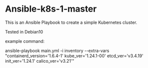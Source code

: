 # Ansible-k8s-1-master
This is an Ansible Playbook to create a simple Kubernetes cluster.


Tested in Debian10


example command:



ansible-playbook main.yml -i inventory --extra-vars "containerd_version='1.6.4-1' kube_ver='1.24.1-00' etcd_ver='v3.4.19' init_ver='1.24.1' calico_ver='v3.21'"
